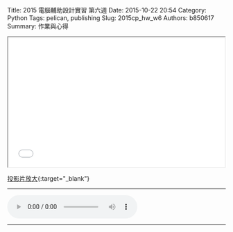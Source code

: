 Title: 2015 電腦輔助設計實習 第六週
Date: 2015-10-22 20:54
Category: Python
Tags: pelican, publishing
Slug: 2015cp_hw_w6
Authors: b850617
Summary: 作業與心得

<iframe src="simplest4.html" width="500" height="300"></iframe>

[投影片放大](simplest4.html){:target="_blank"}
<br>
<hr>
<html>
<head>
<title>Background Music </title>
</head>
<body>
    <audio controls pause>
        <source src="https://copy.com/YMzkLl4qtvwetXZ8">
    </audio>
</body>
</html>
<hr>
<br>


